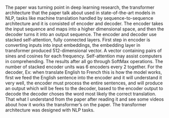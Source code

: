 The paper was turning point in deep learning research, the transformer architecture that the paper talk about used in state-of-the-art models in NLP, tasks like machine translation handled by sequence-to-sequence architecture and it is consisted of encoder and decoder.
The encoder takes the input sequence and maps into a higher dimensional space, and then the decoder turns it into an output sequence. The encoder and decoder use stacked self-attention, fully connected layers.
First step in encoder is converting inputs into input embeddings, the embedding layer in transformer produced 512-dimensional vector.
A vector containing pairs of sines and cosines for each frequency.
Self-attention may assist computers in comprehending. The results after all go through SoftMax operations. 
The number of stacked encoder units was 6 encoders every 2 together.
For the decoder, Ex: when translate English to French this is how the model works, first we feed the English sentence into the encoder and it will understand it very well, the encoder must process the entire sentences, and will produce an output which will be fees to the decoder, based to the encoder output to decode the decoder choses the word most likely the correct translation.
That what I understand from the paper after reading it and see some videos about how it works the transformer’s on the paper. 
The transformer architecture was designed with NLP tasks.
